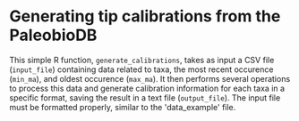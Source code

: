 # Generating tip calibrations from the PaleobioDB
This simple R function, `generate_calibrations`, takes as input a CSV file (`input_file`) containing data related to taxa, the most recent occurence (`min_ma`), and oldest occurence (`max_ma`). It then performs several operations to process this data and generate calibration information for each taxa in a specific format, saving the result in a text file (`output_file`). The input file must be formatted properly, similar to the 'data_example' file.

